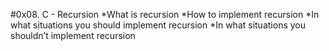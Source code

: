 #0x08. C - Recursion
*What is recursion
*How to implement recursion
*In what situations you should implement recursion
*In what situations you shouldn’t implement recursion

